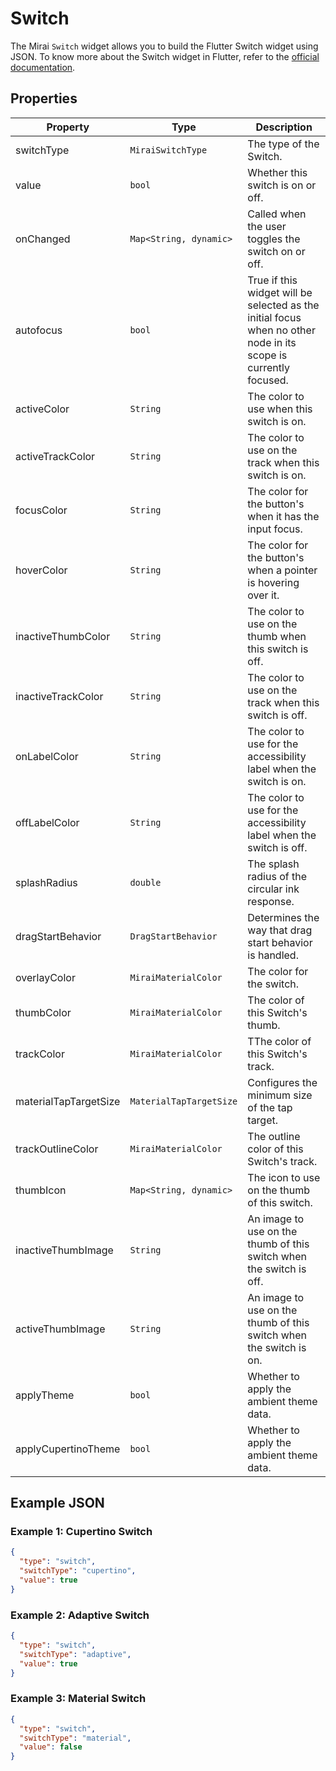 # Switch

The Mirai `Switch` widget allows you to build the Flutter Switch widget using JSON.
To know more about the Switch widget in Flutter, refer to the [official documentation](https://api.flutter.dev/flutter/material/Switch-class.html).

## Properties

| Property | Type              | Description                                       |
| --- |-------------------|---------------------------------------------------|
| switchType | `MiraiSwitchType`  | The type of the Switch. |
| value | `bool` | Whether this switch is on or off. |
| onChanged | `Map<String, dynamic>` | Called when the user toggles the switch on or off. |
| autofocus | `bool` | True if this widget will be selected as the initial focus when no other node in its scope is currently focused. |
| activeColor | `String` | The color to use when this switch is on. |
| activeTrackColor | `String` | The color to use on the track when this switch is on. |
| focusColor | `String` | The color for the button's when it has the input focus. |
| hoverColor | `String` | The color for the button's when a pointer is hovering over it. |
| inactiveThumbColor | `String` | The color to use on the thumb when this switch is off. |
| inactiveTrackColor | `String` | The color to use on the track when this switch is off. |
| onLabelColor | `String` | The color to use for the accessibility label when the switch is on. |
| offLabelColor | `String` | The color to use for the accessibility label when the switch is off. |
| splashRadius | `double` | The splash radius of the circular ink response. |
| dragStartBehavior | `DragStartBehavior` | Determines the way that drag start behavior is handled. |
| overlayColor | `MiraiMaterialColor` | The color for the switch. |
| thumbColor | `MiraiMaterialColor` | The color of this Switch's thumb. |
| trackColor | `MiraiMaterialColor` | TThe color of this Switch's track. |
| materialTapTargetSize | `MaterialTapTargetSize` | Configures the minimum size of the tap target. |
| trackOutlineColor | `MiraiMaterialColor` | The outline color of this Switch's track. |
| thumbIcon | `Map<String, dynamic>` | The icon to use on the thumb of this switch. |
| inactiveThumbImage | `String` | An image to use on the thumb of this switch when the switch is off. |
| activeThumbImage | `String` | An image to use on the thumb of this switch when the switch is on. |
| applyTheme | `bool` | Whether to apply the ambient theme data. |
| applyCupertinoTheme | `bool` | Whether to apply the ambient theme data. |

## Example JSON

### Example 1: Cupertino Switch

```json
{
  "type": "switch",
  "switchType": "cupertino",
  "value": true
}
```

### Example 2: Adaptive Switch

```json
{
  "type": "switch",
  "switchType": "adaptive",
  "value": true
}
```

### Example 3: Material Switch

```json
{
  "type": "switch",
  "switchType": "material",
  "value": false
}
```
